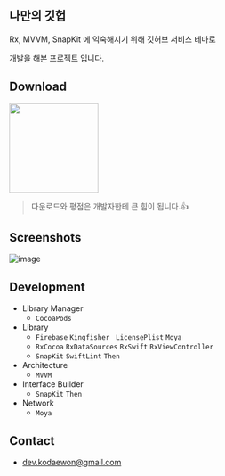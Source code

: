 ## 나만의 깃헙

Rx, MVVM, SnapKit 에 익숙해지기 위해 깃허브 서비스 테마로

개발을 해본 프로젝트 입니다.



## Download

[<img width="160" src="https://user-images.githubusercontent.com/11141077/69492534-68667200-0ee7-11ea-8a80-9753c1d9d712.png"/>](https://apps.apple.com/app/id1483376212)

> 다운로드와 평점은 개발자한테 큰 힘이 됩니다.👍



## Screenshots

![image](https://user-images.githubusercontent.com/26591449/75096235-fc2c0500-55e0-11ea-9854-0400a98e3621.png)



## Development

- Library Manager
  - `CocoaPods`
- Library
  - `Firebase`  `Kingfisher `  `LicensePlist`   `Moya`
  - `RxCocoa`  `RxDataSources`  `RxSwift`  `RxViewController`
  - `SnapKit`  `SwiftLint`  `Then`
- Architecture
  - `MVVM`
- Interface Builder
  - `SnapKit` `Then`
- Network
  - `Moya`



## Contact

- dev.kodaewon@gmail.com